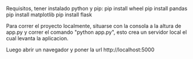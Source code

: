 Requisitos, tener instalado python y pip:
	pip install wheel
	pip install pandas
	pip install matplotlib
	pip install flask

Para correr el proyecto localmente, situarse con la consola a la altura de app.py y correr el comando "python app.py", esto crea un servidor local el cual levanta la aplicacion.

Luego abrir un navegador y poner la url http://localhost:5000